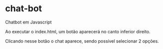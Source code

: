 # chat-bot
Chatbot em Javascript

Ao executar o index.html,
um botão aparecerá no canto inferior direito.

Clicando nesse botão o chat aparece, 
sendo possível selecionar 2 opções.
